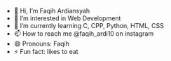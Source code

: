 - 👋 Hi, I’m Faqih Ardiansyah
- 👀 I’m interested in Web Development
- 🌱 I’m currently learning C, CPP, Python, HTML, CSS
- 📫 How to reach me @faqih_ardi10 on instagram
- 😄 Pronouns: Faqih
- ⚡ Fun fact: likes to eat

<!---
faqihardi/faqihardi is a ✨ special ✨ repository because its `README.md` (this file) appears on your GitHub profile.
You can click the Preview link to take a look at your changes.
--->
